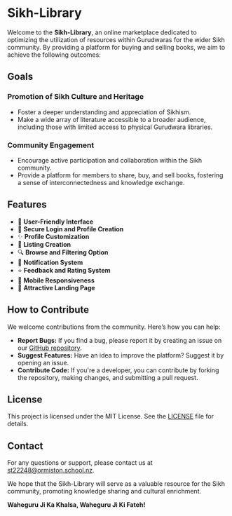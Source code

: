 # Sikh-Library

Welcome to the **Sikh-Library**, an online marketplace dedicated to optimizing the utilization of resources within Gurudwaras for the wider Sikh community. By providing a platform for buying and selling books, we aim to achieve the following outcomes:

## Goals

### Promotion of Sikh Culture and Heritage
- Foster a deeper understanding and appreciation of Sikhism.
- Make a wide array of literature accessible to a broader audience, including those with limited access to physical Gurudwara libraries.

### Community Engagement
- Encourage active participation and collaboration within the Sikh community.
- Provide a platform for members to share, buy, and sell books, fostering a sense of interconnectedness and knowledge exchange.

## Features
- 🌟 **User-Friendly Interface**
- 🔐 **Secure Login and Profile Creation**
- ✨ **Profile Customization**
- 📝 **Listing Creation**
- 🔍 **Browse and Filtering Option**
- 🔔 **Notification System**
- ⭐ **Feedback and Rating System**
- 📱 **Mobile Responsiveness**
- 🎨 **Attractive Landing Page**

## How to Contribute
We welcome contributions from the community. Here’s how you can help:

- **Report Bugs:** If you find a bug, please report it by creating an issue on our [GitHub repository](#).
- **Suggest Features:** Have an idea to improve the platform? Suggest it by opening an issue.
- **Contribute Code:** If you're a developer, you can contribute by forking the repository, making changes, and submitting a pull request.

## License
This project is licensed under the MIT License. See the [LICENSE](LICENSE) file for details.

## Contact
For any questions or support, please contact us at [st22248@ormiston.school.nz](mailto:st22248@ormiston.school.nz).

We hope that the Sikh-Library will serve as a valuable resource for the Sikh community, promoting knowledge sharing and cultural enrichment.

**Waheguru Ji Ka Khalsa, Waheguru Ji Ki Fateh!**
